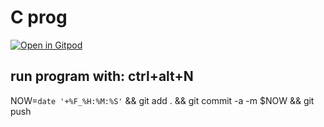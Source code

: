 # C prog

[![Open in Gitpod](https://gitpod.io/button/open-in-gitpod.svg)](https://gitpod.io/#https://github.com/barni363hun/C-prog)

## run program with: ctrl+alt+N

NOW=`date '+%F_%H:%M:%S'` && git add . && git commit -a -m $NOW && git push
